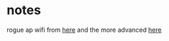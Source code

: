 # notes

rogue ap wifi from [here](https://jerryryle.github.io/rogue_ap/) and the more advanced [here](https://jerryryle.github.io/rogueportal)